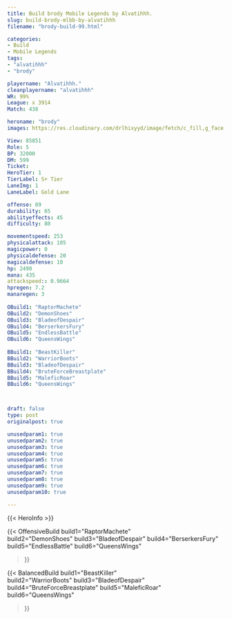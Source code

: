 ```yaml
---
title: Build brody Mobile Legends by Alvatihhh.
slug: build-brody-mlbb-by-alvatihhh
filename: "brody-build-99.html"

categories: 
- Build 
- Mobile Legends
tags: 
- "alvatihhh"
- "brody"

playername: "Alvatihhh."
cleanplayername: "alvatihhh"
WR: 99%
League: x 3914
Match: 438 

heroname: "brody"
images: https://res.cloudinary.com/drlhixyyd/image/fetch/c_fill,g_face,f_auto/https://cdn2-build.mobagenie.my.id/p/images/banner/full/brody.jpg

View: 85851 
Role: 5 
BP: 32000
DM: 599 
Ticket:  
HeroTier: 1 
TierLabel: S+ Tier 
LaneImg: 1
LaneLabel: Gold Lane

offense: 89 
durability: 65 
abilityeffects: 45 
difficulty: 80 

movementspeed: 253
physicalattack: 105
magicpower: 0
physicaldefense: 20
magicaldefense: 10
hp: 2490
mana: 435
attackspeed:: 0.9664
hpregen: 7.2
manaregen: 3
 
OBuild1: "RaptorMachete"  
OBuild2: "DemonShoes" 
OBuild3: "BladeofDespair" 
OBuild4: "BerserkersFury" 
OBuild5: "EndlessBattle" 
OBuild6: "QueensWings" 
 
BBuild1: "BeastKiller"  
BBuild2: "WarriorBoots" 
BBuild3: "BladeofDespair" 
BBuild4: "BruteForceBreastplate" 
BBuild5: "MaleficRoar" 
BBuild6: "QueensWings"



draft: false
type: post
originalpost: true

unusedparam1: true
unusedparam2: true
unusedparam3: true
unusedparam4: true
unusedparam5: true
unusedparam6: true
unusedparam7: true
unusedparam8: true
unusedparam9: true
unusedparam10: true

---
```


{{< HeroInfo >}} 

{{< OffensiveBuild 
build1="RaptorMachete"  
build2="DemonShoes" 
build3="BladeofDespair" 
build4="BerserkersFury" 
build5="EndlessBattle" 
build6="QueensWings" 
 >}} 

{{< BalancedBuild 
build1="BeastKiller"  
build2="WarriorBoots" 
build3="BladeofDespair" 
build4="BruteForceBreastplate" 
build5="MaleficRoar" 
build6="QueensWings" 
 >}}

